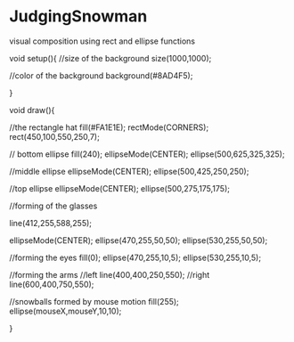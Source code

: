 # JudgingSnowman
visual composition using rect and ellipse functions

void setup(){
//size of the background
size(1000,1000);

//color of the background
background(#8AD4F5);


}

void draw(){
  

//the rectangle hat
fill(#FA1E1E);
rectMode(CORNERS);
rect(450,100,550,250,7);


// bottom ellipse
fill(240);
ellipseMode(CENTER);
ellipse(500,625,325,325);


//middle ellipse
ellipseMode(CENTER);
ellipse(500,425,250,250);

//top ellipse
ellipseMode(CENTER);
ellipse(500,275,175,175);


//forming of the glasses

line(412,255,588,255);

ellipseMode(CENTER);
ellipse(470,255,50,50);
ellipse(530,255,50,50);

//forming the eyes
fill(0);
ellipse(470,255,10,5);
ellipse(530,255,10,5);

//forming the arms
//left
line(400,400,250,550);
//right
line(600,400,750,550);

//snowballs formed by mouse motion
fill(255);
ellipse(mouseX,mouseY,10,10);


}
